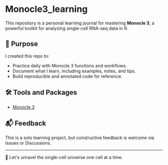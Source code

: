 # Monocle3_learning

This repository is a personal learning journal for mastering **Monocle 3**, a powerful toolkit for analyzing single-cell RNA-seq data in R.

## 📌 Purpose

I created this repo to:
- Practice daily with Monocle 3 functions and workflows.
- Document what I learn, including examples, notes, and tips.
- Build reproducible and annotated code for reference.

## 🛠️ Tools and Packages

- [Monocle 3](https://cole-trapnell-lab.github.io/monocle3/)

## 📬 Feedback

This is a solo learning project, but constructive feedback is welcome via Issues or Discussions.

---

🧬 Let's unravel the single-cell universe one cell at a time.